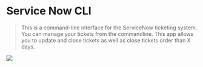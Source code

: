 # Service Now CLI

> This is a command-line interface for the ServiceNow ticketing system. You can manage your tickets from the commandline. This app
allows you to update and close tickets as well as close tickets order than X days.

<img src="https://tylerjdev.sfo2.cdn.digitaloceanspaces.com/servicenow.png">
